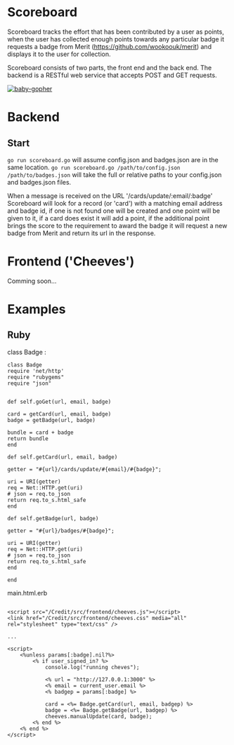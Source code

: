 Scoreboard
======

Scoreboard tracks the effort that has been contributed by a user as points, when the user has collected enough points towards any particular badge it requests a badge from Merit (https://github.com/wookoouk/merit) and displays it to the user for collection.

Scoreboard consists of two parts, the front end and the back end.
The backend is a RESTful web service that accepts POST and GET requests.

[![baby-gopher](https://raw2.github.com/drnic/babygopher-site/gh-pages/images/babygopher-badge.png)](http://www.babygopher.org)

Backend
======

Start
-----
`go run scoreboard.go` will assume config.json and badges.json are in the same location.
`go run scoreboard.go /path/to/config.json /path/to/badges.json` will take the full or relative paths to your config.json and badges.json files.

When a message is received on the URL '/cards/update/:email/:badge' Scoreboard will look for a record (or 'card') with a matching email address and badge id, if one is not found one will be created and one point will be given to it, if a card does exist it will add a point, if the additional point brings the score to the requirement to award the badge it will request a new badge from Merit and return its url in the response.

Frontend ('Cheeves')
======

Comming soon...

Examples
======

Ruby
------
class Badge :

```
class Badge
require 'net/http'
require "rubygems"
require "json"


def self.goGet(url, email, badge)

card = getCard(url, email, badge)
badge = getBadge(url, badge)

bundle = card + badge
return bundle
end

def self.getCard(url, email, badge)

getter = "#{url}/cards/update/#{email}/#{badge}";

uri = URI(getter)
req = Net::HTTP.get(uri)
# json = req.to_json
return req.to_s.html_safe
end

def self.getBadge(url, badge)

getter = "#{url}/badges/#{badge}";

uri = URI(getter)
req = Net::HTTP.get(uri)
# json = req.to_json
return req.to_s.html_safe
end

end
```

main.html.erb
```

<script src="/Credit/src/frontend/cheeves.js"></script>
<link href="/Credit/src/frontend/cheeves.css" media="all" rel="stylesheet" type="text/css" />

...

<script>
    <%unless params[:badge].nil?%>
        <% if user_signed_in? %>
            console.log("running cheves");

            <% url = "http://127.0.0.1:3000" %>
            <% email = current_user.email %>
            <% badgep = params[:badge] %>

            card = <%= Badge.getCard(url, email, badgep) %>
            badge = <%= Badge.getBadge(url, badgep) %>
            cheeves.manualUpdate(card, badge);
        <% end %>
    <% end %>
</script>
```
